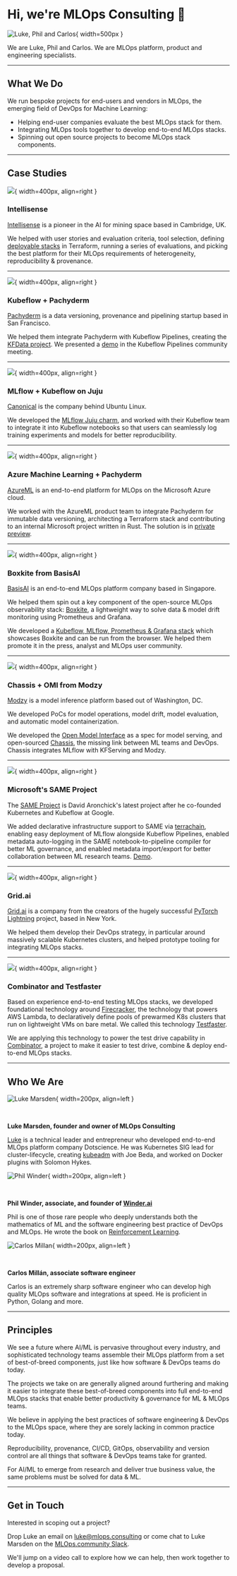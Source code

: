<style>
.md-sidebar--primary { display:none; }
</style>

# Hi, we're MLOps Consulting 👋

![Luke, Phil and Carlos](images/amigos.png){ width=500px }

We are Luke, Phil and Carlos.
We are MLOps platform, product and engineering specialists.

<hr />

## What We Do

We run bespoke projects for end-users and vendors in MLOps, the emerging field of DevOps for Machine Learning:

* Helping end-user companies evaluate the best MLOps stack for them.
* Integrating MLOps tools together to develop end-to-end MLOps stacks.
* Spinning out open source projects to become MLOps stack components.

<hr />

## Case Studies

![](images/intellisense.png){ width=400px, align=right }

### Intellisense

[Intellisense](https://intellisense.io) is a pioneer in the AI for mining space based in Cambridge, UK.

We helped with user stories and evaluation criteria, tool selection, defining [deployable stacks](https://github.com/combinator-ml) in Terraform, running a series of evaluations, and picking the best platform for their MLOps requirements of heterogeneity, reproducibility & provenance.

<div style="clear:both;"></div>
<hr />

![](images/pachyderm-kubeflow.png){ width=400px, align=right }

### Kubeflow + Pachyderm

[Pachyderm](https://pachyderm.io) is a data versioning, provenance and pipelining startup based in San Francisco.

We helped them integrate Pachyderm with Kubeflow Pipelines, creating the [KFData project](https://github.com/pachyderm/kfdata). We presented a [demo](https://youtu.be/AKO9BtxxYf4) in the Kubeflow Pipelines community meeting.

<div style="clear:both;"></div>
<hr />

![](images/juju-mlflow.png){ width=400px, align=right }

### MLflow + Kubeflow on Juju

[Canonical](https://canonical.com) is the company behind Ubuntu Linux.

We developed the [MLflow Juju charm](https://github.com/mlopsworks/charms), and worked with their Kubeflow team to integrate it into Kubeflow notebooks so that users can seamlessly log training experiments and models for better reproducibility.

<div style="clear:both;"></div>
<hr />

![](images/pachyderm-aml.png){ width=400px, align=right }

### Azure Machine Learning + Pachyderm

[AzureML](https://azure.microsoft.com/en-gb/services/machine-learning/) is an end-to-end platform for MLOps on the Microsoft Azure cloud.

We worked with the AzureML product team to integrate Pachyderm for immutable data versioning, architecting a Terraform stack and contributing to an internal Microsoft project written in Rust. The solution is in [private preview](https://github.com/pachyderm/aml).

<div style="clear:both;"></div>
<hr />

![](images/basis-boxkite.png){ width=400px, align=right }

### Boxkite from BasisAI

[BasisAI](https://basis-ai.com/) is an end-to-end MLOps platform company based in Singapore.

We helped them spin out a key component of the open-source MLOps observability stack: [Boxkite](https://boxkite.ml), a lightweight way to solve data & model drift monitoring using Prometheus and Grafana.

We developed a [Kubeflow, MLflow, Prometheus & Grafana stack](https://boxkite.ml/en/latest/tutorials/kubeflow-mlflow/) which showcases Boxkite and can be run from the browser.
We helped them promote it in the press, analyst and MLOps user community.

<div style="clear:both;"></div>
<hr />

![](images/modzy-omi-chassis.png){ width=400px, align=right }

### Chassis + OMI from Modzy

[Modzy](https://www.modzy.com/) is a model inference platform based out of Washington, DC.

We developed PoCs for model operations, model drift, model evaluation, and automatic model containerization.

We developed the [Open Model Interface](https://openmodel.ml) as a spec for model serving,
and open-sourced [Chassis](https://chassis.ml), the missing link between ML teams and DevOps.
Chassis integrates MLflow with KFServing and Modzy.

<div style="clear:both;"></div>
<hr />

![](images/microsoft-same.png){ width=400px, align=right }

### Microsoft's SAME Project

The [SAME Project](https://sameproject.org) is David Aronchick's latest project after he co-founded Kubernetes and Kubeflow at Google.

We added declarative infrastructure support to SAME via [terrachain](https://combinator.ml/terrachain), enabling easy deployment of MLflow alongside Kubeflow Pipelines, enabled metadata auto-logging in the SAME notebook-to-pipeline compiler for better ML governance, and enabled metadata import/export for better collaboration between ML research teams. [Demo](https://youtu.be/e3PXX69kZA8).

<div style="clear:both;"></div>
<hr />

![](images/grid.png){ width=400px, align=right }

### Grid.ai

[Grid.ai](https://grid.ai/) is a company from the creators of the hugely successful [PyTorch Lightning](https://www.pytorchlightning.ai/) project, based in New York.

We helped them develop their DevOps strategy, in particular around massively scalable Kubernetes clusters, and helped prototype tooling for integrating MLOps stacks.

<div style="clear:both;"></div>
<hr />

![](images/combinator.png){ width=400px, align=right }

### Combinator and Testfaster

Based on experience end-to-end testing MLOps stacks, we developed foundational technology around [Firecracker](https://github.com/firecracker-microvm/firecracker), the technology that powers AWS Lambda, to declaratively define pools of prewarmed K8s clusters that run on lightweight VMs on bare metal. We called this technology [Testfaster](https://testfaster.ci).

We are applying this technology to power the test drive capability in [Combinator](https://combinator.ml), a project to make it easier to test drive, combine & deploy end-to-end MLOps stacks.

<div style="clear:both;"></div>
<hr />


## Who We Are

![Luke Marsden](images/luke.png){ width=200px, align=left }

<br />

**Luke Marsden, founder and owner of MLOps Consulting**

[Luke](https://lukemarsden.net/about/) is a technical leader and entrepreneur who developed end-to-end MLOps platform company Dotscience.
He was Kubernetes SIG lead for cluster-lifecycle, creating [kubeadm](https://kubernetes.io/blog/2016/09/how-we-made-kubernetes-easy-to-install/) with Joe Beda, and worked on Docker plugins with Solomon Hykes.

<div style="clear:both;"></div>

![Phil Winder](images/phil.png){ width=200px, align=left }

<br />

**Phil Winder, associate, and founder of [Winder.ai](https://winder.ai/)**

Phil is one of those rare people who deeply understands both the mathematics of ML and the software engineering best practice of DevOps and MLOps.
He wrote the book on [Reinforcement Learning](https://rl-book.com/).

<div style="clear:both;"></div>

![Carlos Millan](images/carlos.png){ width=200px, align=left  }

<br />

**Carlos Millán, associate software engineer**

Carlos is an extremely sharp software engineer who can develop high quality MLOps software and integrations at speed. He is proficient in Python, Golang and more.

<div style="clear:both;"></div>

<hr />

## Principles

We see a future where AI/ML is pervasive throughout every industry, and sophisticated technology teams assemble their MLOps platform from a set of best-of-breed components, just like how software & DevOps teams do today.

The projects we take on are generally aligned around furthering and making it easier to integrate these best-of-breed components into full end-to-end MLOps stacks that enable better productivity & governance for ML & MLOps teams.

We believe in applying the best practices of software engineering & DevOps to the MLOps space, where they are sorely lacking in common practice today.

Reproducibility, provenance, CI/CD, GitOps, observability and version control are all things that software & DevOps teams take for granted.

For AI/ML to emerge from research and deliver true business value, the same problems must be solved for data & ML.

<hr />


## Get in Touch

Interested in scoping out a project?

Drop Luke an email on [luke@mlops.consulting](mailto:luke@mlops.consulting) or come chat to Luke Marsden on the [MLOps.community Slack](https://mlops.community).

We'll jump on a video call to explore how we can help, then work together to develop a proposal.

<br />
